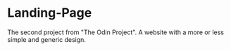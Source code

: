 # Landing-Page

The second project from "The Odin Project".
A website with a more or less simple and generic design.